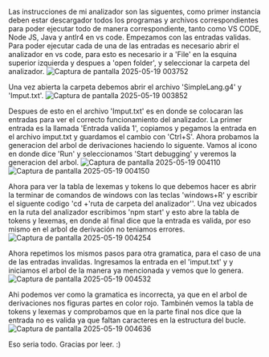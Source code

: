 Las instrucciones de mi analizador son las siguentes, como primer instancia deben estar descargador todos los programas y archivos correspondientes para poder ejecutar todo 
de manera correspondiente, tanto como VS CODE, Node JS, Java y antlr4 en vs code.
Empezamos con las entradas validas. Para poder ejecutar cada de una de las entradas es necesario abrir el analizador en vs code, para esto es necesario ir a 'File' 
en la esquina superior izquierda y despues a 'open folder', y seleccionar la carpeta del analizador.
![Captura de pantalla 2025-05-19 003752](https://github.com/user-attachments/assets/88173c62-243a-40b1-bb83-57bf0f916a20)

Una vez abierta la carpeta debemos abrir el archivo 'SimpleLang.g4' y 'Imput.txt'.
![Captura de pantalla 2025-05-19 003852](https://github.com/user-attachments/assets/22d66ad8-93a3-4fbb-bde2-dec8d3e49149)

Despues de esto en el archivo 'Imput.txt' es en donde se colocaran las entradas para ver el correcto funcionamiento del analizador.
La primer entrada es la llamada 'Entrada valida 1', copiamos y pegamos la entrada en el archivo imput.txt y guardamos el cambio con 'Ctrl+S'.
Ahora probamos la generacion del arbol de derivaciones haciendo lo siguente. Vamos al icono en donde dice 'Run' y seleccionamos 'Start debugging' y veremos la generacion del arbol.
![Captura de pantalla 2025-05-19 004110](https://github.com/user-attachments/assets/9c60f5d4-8eea-4704-bdb5-23038de175fb)
![Captura de pantalla 2025-05-19 004150](https://github.com/user-attachments/assets/dee62d87-da9f-4862-93b9-5b603215d1e2)

Ahora para ver la tabla de lexemas y tokens lo que debemos hacer es abrir la terminar de comandos de windows con las teclas 'windows+R' y escribir el siguente codigo 'cd +'ruta de carpeta del analizador''.
Una vez ubicados en la ruta del analizador escribimos 'npm start' y esto abre la tabla de tokens y lexemas, en donde al final dice que la entrada es valida, por eso mismo en el arbol de derivación no teniamos errores.
![Captura de pantalla 2025-05-19 004254](https://github.com/user-attachments/assets/9821d5c7-aae6-4bd8-8eed-bb254de8d91f)

Ahora repetimos los mismos pasos para otra gramatica, para el caso de una de las entradas invalidas.
Ingresamos la entrada en el 'imput.txt' y y iniciamos el arbol de la manera ya mencionada y vemos que lo genera.
![Captura de pantalla 2025-05-19 004532](https://github.com/user-attachments/assets/d97e6d21-64b4-4eba-a912-ec2d61c7c7c2)

Ahi podemos ver como la gramatica es incorrecta, ya que en el arbol de derivaciones nos figuras partes en color rojo.
Tambinén vemos la tabla de tokens y lexemas y comprobamos que en la parte final nos dice que la entrada no es valida ya que faltan caracteres en la estructura del bucle.
![Captura de pantalla 2025-05-19 004636](https://github.com/user-attachments/assets/b8572ef5-314e-4a2e-be7a-c68729c6c573)

Eso seria todo. Gracias por leer. :)
